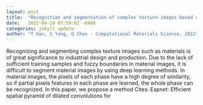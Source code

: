 ```yaml
---
layout: post
title:  "Recognition and segmentation of complex texture images based on superpixel algorithm and deep learning"
date:   2022-04-19 07:59:02 -0400
categories: jekyll update
author: "Y Han, S Yang, Q Chen - Computational Materials Science, 2022"
---
```

Recognizing and segmenting complex texture images such as materials is of great significance to industrial design and production. Due to the lack of sufficient training samples and fuzzy boundaries in material images, it is difficult to segment material images by using deep learning methods. In material images, the pixels of each phase have a high degree of similarity, so if partial pixels  features in each phase are learned, the whole phase can be recognized. In this paper, we propose a method Cites: Espnet: Efficient spatial pyramid of dilated convolutions for